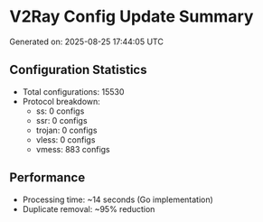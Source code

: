 # V2Ray Config Update Summary
Generated on: 2025-08-25 17:44:05 UTC

## Configuration Statistics
- Total configurations: 15530
- Protocol breakdown:
  - ss: 0 configs
  - ssr: 0 configs
  - trojan: 0 configs
  - vless: 0 configs
  - vmess: 883 configs

## Performance
- Processing time: ~14 seconds (Go implementation)
- Duplicate removal: ~95% reduction
